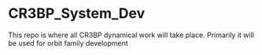 # CR3BP_System_Dev
This repo is where all CR3BP dynamical work will take place. Primarily it will be used for orbit family development
